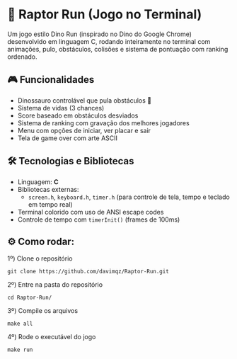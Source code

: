 # 🦖 Raptor Run (Jogo no Terminal)

Um jogo estilo Dino Run (inspirado no Dino do Google Chrome) desenvolvido em linguagem C, rodando inteiramente no terminal com animações, pulo, obstáculos, colisões e sistema de pontuação com ranking ordenado.


## 🎮 Funcionalidades

- Dinossauro controlável que pula obstáculos 🌵
- Sistema de vidas (3 chances)
- Score baseado em obstáculos desviados
- Sistema de ranking com gravação dos melhores jogadores
- Menu com opções de iniciar, ver placar e sair
- Tela de game over com arte ASCII


## 🛠️ Tecnologias e Bibliotecas

- Linguagem: **C**
- Bibliotecas externas:
  - `screen.h`, `keyboard.h`, `timer.h` (para controle de tela, tempo e teclado em tempo real)
- Terminal colorido com uso de ANSI escape codes
- Controle de tempo com `timerInit()` (frames de 100ms)


## ⚙️ Como rodar:
1º) Clone o repositório

```
git clone https://github.com/davimqz/Raptor-Run.git
```

2º) Entre na pasta do repositório

```
cd Raptor-Run/
```
3º) Compile os arquivos

```
make all
```

4º) Rode o executável do jogo

```
make run
```


